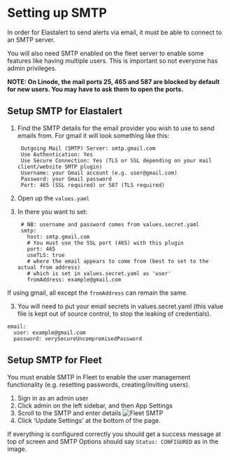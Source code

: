 # Setting up SMTP
In order for Elastalert to send alerts via email, it must be able to connect to an SMTP server. 

You will also need SMTP enabled on the fleet server to enable some features like having multiple users. This is important so not everyone has admin privileges.

**NOTE: On Linode, the mail ports 25, 465 and 587 are blocked by default for new users. You may have to ask them to open the ports.**

## Setup SMTP for Elastalert
1. Find the SMTP details for the email provider you wish to use to send emails from.
For gmail it will look something like this:

        Outgoing Mail (SMTP) Server: smtp.gmail.com
        Use Authentication: Yes
        Use Secure Connection: Yes (TLS or SSL depending on your mail client/website SMTP plugin)
        Username: your Gmail account (e.g. user@gmail.com)
        Password: your Gmail password
        Port: 465 (SSL required) or 587 (TLS required)

2. Open up the `values.yaml`
3. In there you want to set:
   ```
    # NB: username and password comes from values.secret.yaml
    smtp:
      host: smtp.gmail.com
      # You must use the SSL port (465) with this plugin
      port: 465
      useTLS: true
      # where the email appears to come from (best to set to the actual from address)
      # which is set in values.secret.yaml as 'user'
      fromAddress: example@gmail.com
   ```
If using gmail, all except the `fromAddress` can remain the same.

3. You will need to put your email secrets in values.secret.yaml (this value file is kept out of source control, to stop the leaking of credentials).

```
email:
  user: example@gmail.com
  password: verySecureUncompromisedPassword
```

## Setup SMTP for Fleet
You must enable SMTP in Fleet to enable the user management functionality (e.g. resetting passwords, creating/inviting users).

1. Sign in as an admin user
2. Click admin on the left sidebar, and then App Settings
3. Scroll to the SMTP and enter details
![Fleet SMTP](./images/FleetSMTP.png)
4. Click 'Update Settings' at the bottom of the page. 

If everything is configured correctly you should get a success message at top of screen and SMTP Options should say `Status: CONFIGURED` as in the image. 